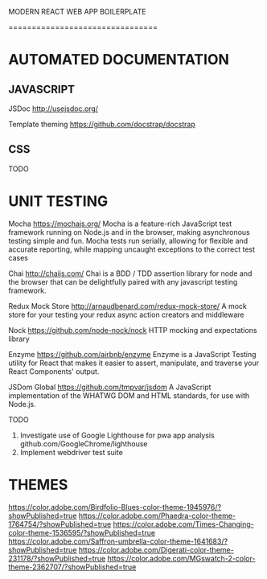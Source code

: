MODERN REACT WEB APP BOILERPLATE

================================

AUTOMATED DOCUMENTATION
=======================

JAVASCRIPT
----------
JSDoc
http://usejsdoc.org/

Template theming
https://github.com/docstrap/docstrap

CSS
----------
TODO


UNIT TESTING
=======================

Mocha
https://mochajs.org/
Mocha is a feature-rich JavaScript test framework running on Node.js and in the browser, making asynchronous testing simple and fun. 
Mocha tests run serially, allowing for flexible and accurate reporting, while mapping uncaught exceptions to the correct test cases

Chai
http://chaijs.com/
Chai is a BDD / TDD assertion library for node and the browser that can be delightfully paired with any javascript testing framework.

Redux Mock Store
http://arnaudbenard.com/redux-mock-store/
A mock store for your testing your redux async action creators and middleware

Nock
https://github.com/node-nock/nock
HTTP mocking and expectations library

Enzyme
https://github.com/airbnb/enzyme
Enzyme is a JavaScript Testing utility for React that makes it easier to assert, manipulate, and traverse your React Components' output.

JSDom Global
https://github.com/tmpvar/jsdom
A JavaScript implementation of the WHATWG DOM and HTML standards, for use with Node.js.



TODO

1. Investigate use of Google Lighthouse for pwa app analysis github.com/GoogleChrome/lighthouse
2. Implement webdriver test suite

THEMES
=======================
https://color.adobe.com/Birdfolio-Blues-color-theme-1945976/?showPublished=true
https://color.adobe.com/Phaedra-color-theme-1764754/?showPublished=true
https://color.adobe.com/Times-Changing-color-theme-1536595/?showPublished=true
https://color.adobe.com/Saffron-umbrella-color-theme-1641683/?showPublished=true
https://color.adobe.com/Digerati-color-theme-231178/?showPublished=true
https://color.adobe.com/MGswatch-2-color-theme-2362707/?showPublished=true